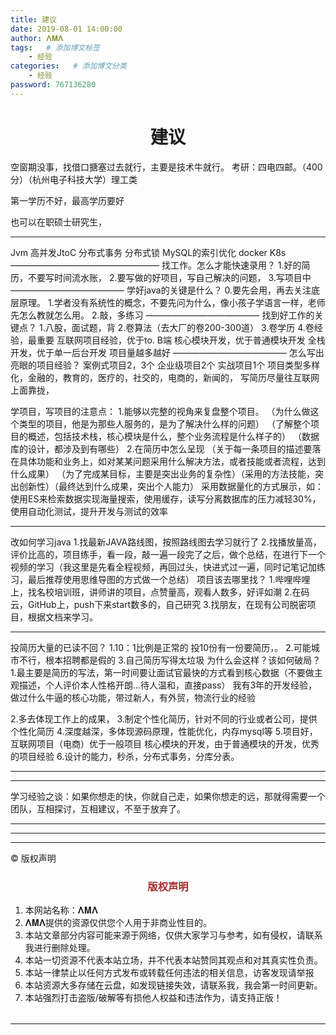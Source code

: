 ```yaml
---
title: 建议
date: 2019-08-01 14:00:00
author: 𝚲𝚳𝚲
tags:   # 添加博文标签
	- 经验
categories:   # 添加博文分类
	- 经验
password: 767136280
---
```


<h1><center>建议</center></h1>



空窗期没事，找借口搪塞过去就行，主要是技术牛就行。
考研：四电四邮。（400分）（杭州电子科技大学）理工类

第一学历不好，最高学历要好

也可以在职硕士研究生，

------------------------------------
Jvm
高并发JtoC
分布式事务
分布式锁
MySQL的索引优化
docker 
K8s
—————————————————
找工作。怎么才能快速录用？
	1.好的简历，不要写时间流水账，
	2.要写做的好项目，写自己解决的问题，
	3.写项目中
—————————————
学好java的关键是什么？
	0.要先会用，再去关注底层原理。
	1.学者没有系统性的概念，不要先问为什么，像小孩子学语言一样，老师先怎么教就怎么用。
	2.敲，多练习
—————————————
找到好工作的关键点？
	1.八股，面试题，背
	2.卷算法（去大厂的卷200-300道）
	3.卷学历
	4.卷经验，最重要
      		互联网项目经验，优于to. B端
      		核心模块开发，优于普通模块开发
      		全栈开发，优于单一后台开发
       		项目量越多越好
—————————————
怎么写出亮眼的项目经验？
 	案例式项目2，3个
	企业级项目2个
	实战项目1个
	项目类型多样化，金融的，教育的，医疗的，社交的，电商的，新闻的，
	写简历尽量往互联网上面靠拢，

学项目，写项目的注意点：
	1.能够以完整的视角来复盘整个项目。
		（为什么做这个类型的项目，他是为那些人服务的，是为了解决什么样的问题）
		（了解整个项目的概述，包括技术栈，核心模块是什么，整个业务流程是什么样子的）
		（数据库的设计，都涉及到有哪些）
	2.在简历中怎么呈现
		（关于每一条项目的描述要落在具体功能和业务上，如对某某问题采用什么解决方法，或者技能或者流程，达到什么成果）
		（为了完成某目标，主要是突出业务的复杂性）（采用的方法技能，突出创新性）（最终达到什么成果，突出个人能力）
		采用数据量化的方式展示，如：使用ES来检索数据实现海量搜索，使用缓存，读写分离数据库的压力减轻30%，使用自动化测试，提升开发与测试的效率

-------------------------------------------------------
改如何学习java
	1.找最新JAVA路线图，按照路线图去学习就行了
	2.找播放量高，评价比高的，项目练手，看一段，敲一遍一段完了之后，做个总结，在进行下一个视频的学习（我这里是先看全程视频，再回过头，快进式过一遍，同时记笔记加练习，最后推荐使用思维导图的方式做一个总结）
项目该去哪里找？
	1.哔哩哔哩上，找名校培训班，讲师讲的项目，点赞量高，观看人数多，好评如潮
	2.在码云，GitHub上，push下来start数多的，自己研究
	3.找朋友，在现有公司脱密项目，根据文档来学习。

-------------------------------------------------------
投简历大量的已读不回？
	1.10：1比例是正常的 投10份有一份要简历，。
	2.可能城市不行，根本招聘都是假的
	3.自己简历写得太垃圾
为什么会这样？该如何破局？
	1.最主要是简历的写法，第一时间要让面试官最快的方式看到核心数据（不要做主观描述，个人评价本人性格开朗...待人温和，直接pass）
					我有3年的开发经验，做过什么牛逼的核心功能，带过新人，有外贸，物流行业的经验

2.多去体现工作上的成果，
3.制定个性化简历，针对不同的行业或者公司，提供个性化简历
4.深度越深，多体现源码原理，性能优化，内存mysql等
5.项目好，互联网项目（电商）优于一般项目   核心模块的开发，由于普通模块的开发，优秀的项目经验
6.设计的能力，秒杀，分布式事务，分库分表。

---



---

 学习经验之谈：如果你想走的快，你就自己走，如果你想走的远，那就得需要一个团队，互相探讨，互相建议，不至于放弃了。

---





























































---


----

© 版权声明

<escape>

<div>
    <h3 align="center"  style="color: brown;" >版权声明</h3>
    <table>
   		<tr>
    		<ol>
				<li>本网站名称：𝚲𝚳𝚲</li>
				<li>𝚲𝚳𝚲提供的资源仅供您个人用于非商业性目的。</li>
				<li>本站文章部分内容可能来源于网络，仅供大家学习与参考，如有侵权，请联系我进行删除处理。</li>
				<li>本站一切资源不代表本站立场，并不代表本站赞同其观点和对其真实性负责。</li>
        		<li>本站一律禁止以任何方式发布或转载任何违法的相关信息，访客发现请举报</li> 
        		<li>本站资源大多存储在云盘，如发现链接失效，请联系我，我会第一时间更新。</li>
        		<li>本站强烈打击盗版/破解等有损他人权益和违法作为，请支持正版！</li>  
			</ol>
		</tr>
	</table>
</div>









</escape>

----



